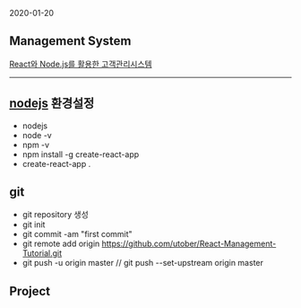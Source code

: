 2020-01-20
## Management System
[React와 Node.js를 활용한 고객관리시스템](https://www.youtube.com/watch?v=s2knmog2j1U&list=PLRx0vPvlEmdCED62ZIWCbI-6G_jcwmuFB&index=1)

---

## [nodejs](https://nodejs.org) 환경설정

- nodejs
- node -v
- npm -v
- npm install -g create-react-app
- create-react-app .

## git 
- git repository 생성
- git init
- git commit -am "first commit"
- git remote add origin https://github.com/utober/React-Management-Tutorial.git
- git push -u origin master // git push --set-upstream origin master

## Project

